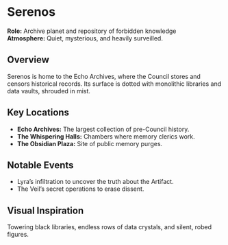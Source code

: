 # Serenos

**Role:** Archive planet and repository of forbidden knowledge  
**Atmosphere:** Quiet, mysterious, and heavily surveilled.

## Overview
Serenos is home to the Echo Archives, where the Council stores and censors historical records. Its surface is dotted with monolithic libraries and data vaults, shrouded in mist.

## Key Locations
- **Echo Archives:** The largest collection of pre-Council history.
- **The Whispering Halls:** Chambers where memory clerics work.
- **The Obsidian Plaza:** Site of public memory purges.

## Notable Events
- Lyra’s infiltration to uncover the truth about the Artifact.
- The Veil’s secret operations to erase dissent.

## Visual Inspiration
Towering black libraries, endless rows of data crystals, and silent, robed figures.